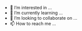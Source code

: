 



- 👀 I’m interested in ...
- 🌱 I’m currently learning ...
- 💞️ I’m looking to collaborate on ...
- 📫 How to reach me ...

<!---
kaiohenriqueee/kaiohenriqueee is a ✨ special ✨ repository because its `README.md` (this file) appears on your GitHub profile.
You can click the Preview link to take a look at your changes.
--->
